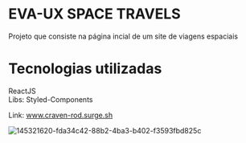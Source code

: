 # EVA-UX SPACE TRAVELS

Projeto que consiste na página incial de um site de viagens espaciais<br>

# Tecnologias utilizadas
ReactJS<br>
Libs: Styled-Components

Link: www.craven-rod.surge.sh <br>

![145321620-fda34c42-88b2-4ba3-b402-f3593fbd825c](https://user-images.githubusercontent.com/87208591/148653991-9aa1378f-a2ee-43a4-96c0-387e3182e2a0.png)
